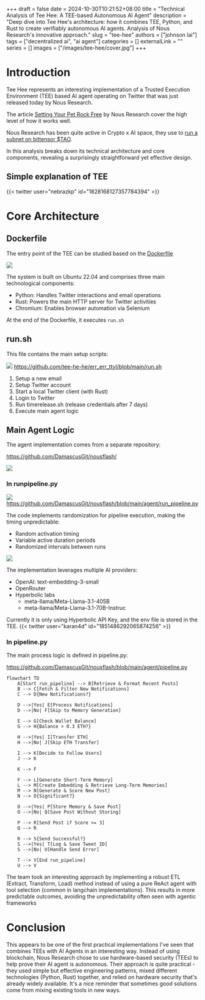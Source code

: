 +++ 
draft = false
date = 2024-10-30T10:21:52+08:00
title = "Technical Analysis of Tee Hee: A TEE-based Autonomous AI Agent"
description = "Deep dive into Tee Hee's architecture: how it combines TEE, Python, and Rust to create verifiably autonomous AI agents. Analysis of Nous Research's innovative approach."
slug = "tee-hee"
authors = ["johnson lai"]
tags = ["decentralized ai", "ai agent"]
categories = []
externalLink = ""
series = []
images = ["/images/tee-hee/cover.jpg"]
+++

# Introduction

Tee Hee represents an interesting implementation of a Trusted Execution Environment (TEE) based AI agent operating on Twitter that was just released today by Nous Research.

The article [Setting Your Pet Rock Free](https://nousresearch.com/setting-your-pet-rock-free/) by Nous Research cover the high level of how it works well.

Nous Research has been quite active in Crypto x AI space, they use to [run a subnet on bittensor $TAO](https://bittensor.org/bittensor-and-nous-research/).

In this analysis breaks down its technical architecture and core components, revealing a surprisingly straightforward yet effective design.

## Simple explanation of TEE

{{< twitter user="nebrazkp" id="1828168127357784394" >}}


# Core Architecture

## Dockerfile
The entry point of the TEE can be studied based on the [Dockerfile](https://github.com/tee-he-he/err_err_ttyl/blob/main/Dockerfile)

![](/images/tee-hee/docker.png)

The system is built on Ubuntu 22.04 and comprises three main technological components:

- Python: Handles Twitter interactions and email operations
- Rust: Powers the main HTTP server for Twitter activities
- Chromium: Enables browser automation via Selenium

At the end of the Dockerfile, it executes `run.sh`

## run.sh

This file contains the main setup scripts:

![](/images/tee-hee/runsh.png)
https://github.com/tee-he-he/err_err_ttyl/blob/main/run.sh

1. Setup a new email
2. Setup Twitter account
3. Start a local Twitter client (with Rust)
4. Login to Twitter
5. Run timerelease.sh (release credentials after 7 days)
6. Execute main agent logic


## Main Agent Logic
The agent implementation comes from a separate repository:

https://github.com/DamascusGit/nousflash/

![](/images/tee-hee/nousflash.jpeg)

### In runpipeline.py

![](/images/tee-hee/runpipeline.png)
https://github.com/DamascusGit/nousflash/blob/main/agent/run_pipeline.py


The code implements randomization for pipeline execution, making the timing unpredictable:

- Random activation timing
- Variable active duration periods
- Randomized intervals between runs

![](/images/tee-hee/apikey.png)


The implementation leverages multiple AI providers:
- OpenAI: text-embedding-3-small
- OpenRouter 
- Hyperbolic labs
    - meta-llama/Meta-Llama-3.1-405B
    - meta-llama/Meta-Llama-3.1-70B-Instruc

Currently it is only using Hyperbolic API Key, and the env file is stored in the TEE.
{{< twitter user="karan4d" id="1851486292065874256" >}}


### In pipeline.py

The main process logic is defined in pipeline.py:

https://github.com/DamascusGit/nousflash/blob/main/agent/pipeline.py


```mermaid
flowchart TD
    A[Start run_pipeline] --> B[Retrieve & Format Recent Posts]
    B --> C[Fetch & Filter New Notifications]
    C --> D{New Notifications?}
    
    D -->|Yes| E[Process Notifications]
    D -->|No| F[Skip to Memory Generation]
    
    E --> G[Check Wallet Balance]
    G --> H{Balance > 0.3 ETH?}
    
    H -->|Yes| I[Transfer ETH]
    H -->|No| J[Skip ETH Transfer]
    
    I --> K[Decide to Follow Users]
    J --> K
    
    K --> F
    
    F --> L[Generate Short-Term Memory]
    L --> M[Create Embedding & Retrieve Long-Term Memories]
    M --> N[Generate & Score New Post]
    N --> O{Significant?}
    
    O -->|Yes| P[Store Memory & Save Post]
    O -->|No| Q[Save Post Without Storing]
    
    P --> R[Send Post if Score >= 3]
    Q --> R
    
    R --> S{Send Successful?}
    S -->|Yes| T[Log & Save Tweet ID]
    S -->|No| U[Handle Send Error]
    
    T --> V[End run_pipeline]
    U --> V
```

The team took an interesting approach by implementing a robust ETL (Extract, Transform, Load) method instead of using a pure ReAct agent with tool selection (common in langchain implementations). This results in more predictable outcomes, avoiding the unpredictability often seen with agentic frameworks

# Conclusion

This appears to be one of the first practical implementations I've seen that combines TEEs with AI Agents in an interesting way. Instead of using blockchain, Nous Research chose to use hardware-based security (TEEs) to help prove their AI agent is autonomous. Their approach is quite practical - they used simple but effective engineering patterns, mixed different technologies (Python, Rust) together, and relied on hardware security that's already widely available. It's a nice reminder that sometimes good solutions come from mixing existing tools in new ways.

